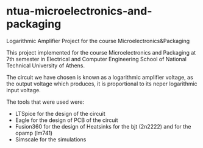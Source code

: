 # ntua-microelectronics-and-packaging

Logarithmic Amplifier Project for the course Microelectronics&amp;Packaging

This project implemented for the course Microelectronics and Packaging at 7th semester in Electrical and Computer Engineering School of National Technical University of Athens.

The circuit we have chosen is known as a logarithmic amplifier voltage, as the output voltage which produces, it is proportional to its neper logarithmic input voltage.

The tools that were used were: <br>
- LTSpice for the design of the circuit <br>
- Eagle for the design of PCB of the circuit <br>
- Fusion360 for the design of Heatsinks for the bjt (2n2222) and for the opamp (lm741) <br>
- Simscale for the simulations <br>


